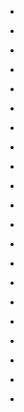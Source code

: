 
- [](/2019/11/b5vicgbhnkc/)

- [](/2019/10/b3pvesabaai/)

- [](/2019/09/1174191130105266177/)

- [](/2019/02/1098274271133138944/)

- [](/2017/11/bbphcdzfbpl/)

- [](/2017/11/bbo81jefm4f/)

- [](/2017/03/840567622924038145/)

- [](/2017/03/brgjhyvgm7d/)

- [](/2016/12/bnhtuzdbit8/)

- [](/2016/10/bmb_b_sbayh/)

- [](/2016/09/bk55rmvbqrp/)

- [](/2016/08/bjfs2xbhvoc/)

- [](/2016/08/biu9nd3hows/)

- [](/2015/12/10154227343553912/)

- [](/2015/03/10153622376518912-0/)

- [](/2014/11/10153366155803912-0/)

- [](/2014/09/10153230787333912-0/)

- [](/2014/09/10153204687678912-0/)

- [](/2013/09/10152496007978912/)

- [](/2011/11/10150378091178912/)

- [](/2010/10/28810245967/)
